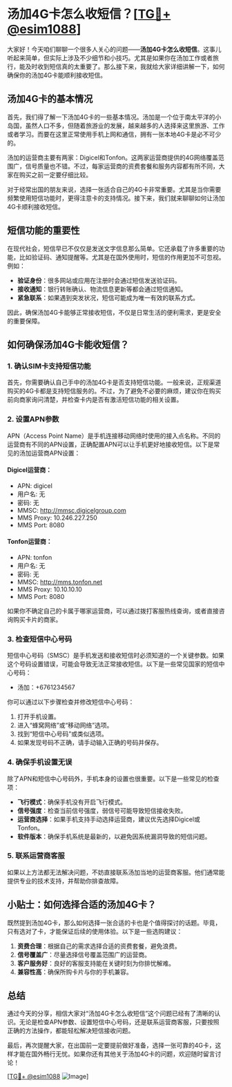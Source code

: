 # 汤加4G卡怎么收短信？[[TG💪+ @esim1088](https://t.me/s/esim1088)]

大家好！今天咱们聊聊一个很多人关心的问题——**汤加4G卡怎么收短信**。这事儿听起来简单，但实际上涉及不少细节和小技巧。尤其是如果你在汤加工作或者旅行，能及时收到短信真的太重要了。那么接下来，我就给大家详细讲解一下，如何确保你的汤加4G卡能顺利接收短信。

## 汤加4G卡的基本情况

首先，我们得了解一下汤加4G卡的一些基本情况。汤加是一个位于南太平洋的小岛国，虽然人口不多，但随着旅游业的发展，越来越多的人选择来这里旅游、工作或者学习。而要在这里正常使用手机上网和通信，拥有一张本地4G卡是必不可少的。

汤加的运营商主要有两家：Digicel和Tonfon。这两家运营商提供的4G网络覆盖范围广，信号质量也不错。不过，每家运营商的资费套餐和服务内容都有所不同，大家在购买之前一定要仔细比较。

对于经常出国的朋友来说，选择一张适合自己的4G卡非常重要。尤其是当你需要频繁使用短信功能时，更得注意卡的支持情况。接下来，我们就来聊聊如何让汤加4G卡顺利接收短信。

## 短信功能的重要性

在现代社会，短信早已不仅仅是发送文字信息那么简单。它还承载了许多重要的功能，比如验证码、通知提醒等。尤其是在国外使用时，短信的作用更加不可忽视。例如：

- **验证身份**：很多网站或应用在注册时会通过短信发送验证码。
- **接收通知**：银行转账确认、物流信息更新等都会通过短信通知。
- **紧急联系**：如果遇到突发状况，短信可能成为唯一有效的联系方式。

因此，确保汤加4G卡能够正常接收短信，不仅是日常生活的便利需求，更是安全的重要保障。

## 如何确保汤加4G卡能收短信？

### 1. 确认SIM卡支持短信功能

首先，你需要确认自己手中的汤加4G卡是否支持短信功能。一般来说，正规渠道购买的4G卡都是支持短信服务的。不过，为了避免不必要的麻烦，建议你在购买前向商家询问清楚，并检查卡内是否有激活短信功能的相关设置。

### 2. 设置APN参数

APN（Access Point Name）是手机连接移动网络时使用的接入点名称。不同的运营商有不同的APN设置，正确配置APN可以让手机更好地接收短信。以下是常见的汤加运营商APN设置：

#### Digicel运营商：
- APN: digicel
- 用户名: 无
- 密码: 无
- MMSC: http://mmsc.digicelgroup.com
- MMS Proxy: 10.246.227.250
- MMS Port: 8080

#### Tonfon运营商：
- APN: tonfon
- 用户名: 无
- 密码: 无
- MMSC: http://mms.tonfon.net
- MMS Proxy: 10.10.10.10
- MMS Port: 8080

如果你不确定自己的卡属于哪家运营商，可以通过拨打客服热线查询，或者直接咨询购买卡片的商家。

### 3. 检查短信中心号码

短信中心号码（SMSC）是手机发送和接收短信时必须知道的一个关键参数。如果这个号码设置错误，可能会导致无法正常接收短信。以下是一些常见国家的短信中心号码：

- 汤加：+6761234567

你可以通过以下步骤检查并修改短信中心号码：

1. 打开手机设置。
2. 进入“蜂窝网络”或“移动网络”选项。
3. 找到“短信中心号码”或类似选项。
4. 如果发现号码不正确，请手动输入正确的号码并保存。

### 4. 确保手机设置无误

除了APN和短信中心号码外，手机本身的设置也很重要。以下是一些常见的检查项：

- **飞行模式**：确保手机没有开启飞行模式。
- **信号强度**：检查当前信号强度，弱信号可能导致短信接收失败。
- **运营商选择**：如果手机支持手动选择运营商，建议优先选择Digicel或Tonfon。
- **软件版本**：确保手机系统是最新的，以避免因系统漏洞导致的短信问题。

### 5. 联系运营商客服

如果以上方法都无法解决问题，不妨直接联系汤加当地的运营商客服。他们通常能提供专业的技术支持，并帮助你排查故障。

## 小贴士：如何选择合适的汤加4G卡？

既然提到汤加4G卡，那么如何选择一张合适的卡也是个值得探讨的话题。毕竟，只有选对了卡，才能保证后续的使用体验。以下是一些选购建议：

1. **资费合理**：根据自己的需求选择合适的资费套餐，避免浪费。
2. **信号覆盖广**：尽量选择信号覆盖范围广的运营商。
3. **客户服务好**：良好的客服支持能在关键时刻为你排忧解难。
4. **兼容性高**：确保所购卡片与你的手机兼容。

## 总结

通过今天的分享，相信大家对“汤加4G卡怎么收短信”这个问题已经有了清晰的认识。无论是检查APN参数、设置短信中心号码，还是联系运营商客服，只要按照正确的方法操作，都能轻松解决短信接收问题。

最后，再次提醒大家，在出国前一定要提前做好准备，选择一张可靠的4G卡，这样才能在国外畅行无忧。如果你还有其他关于汤加4G卡的问题，欢迎随时留言讨论！

[[TG💪+ @esim1088](https://t.me/s/esim1088) ![Image](https://i.postimg.cc/4NQfJmqS/Snipaste-2025-05-13-00-14-12.png)]